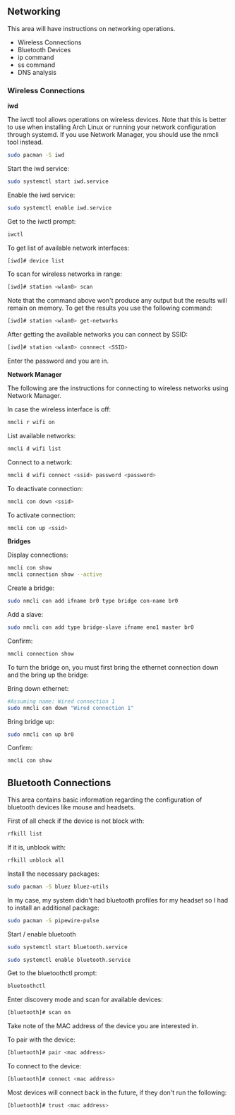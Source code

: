 ## Networking

This area will have instructions on networking operations.

* Wireless Connections
* Bluetooth Devices
* ip command
* ss command
* DNS analysis

### Wireless Connections

**iwd**

The iwctl tool allows operations on wireless devices. Note that this is better to use when installing Arch Linux or running your network configuration through systemd.  If you use Network Manager, you should use the nmcli tool instead.

```bash
sudo pacman -S iwd
```

Start the iwd service:

```bash
sudo systemctl start iwd.service
```

Enable the iwd service:

```bash
sudo systemctl enable iwd.service
```

Get to the iwctl prompt:

```bash
iwctl
```

To get list of available network interfaces:

```bash
[iwd]# device list
```

To scan for wireless networks in range:

```bash
[iwd]# station <wlan0> scan
```

Note that the command above won't produce any output but the results will remain on memory. To get the results you use the following command:

```bash
[iwd]# station <wlan0> get-networks
```

After getting the available networks you can connect by SSID:

```bash
[iwd]# station <wlan0> connnect <SSID>
```

Enter the password and you are in.

**Network Manager**

The following are the instructions for connecting to wireless networks using Network Manager.

In case the wireless interface is off:

```bash
nmcli r wifi on
```

List available networks:

```bash
nmcli d wifi list
```

Connect to a network:
```bash
nmcli d wifi connect <ssid> password <password>
```

To deactivate connection:

```bash
nmcli con down <ssid>
```

To activate connection:

```bash
nmcli con up <ssid>
```

**Bridges**

Display connections:

```bash
nmcli con show
nmcli connection show --active 
```

Create a bridge:

```bash
sudo nmcli con add ifname br0 type bridge con-name br0
```

Add a slave:

```bash
sudo nmcli con add type bridge-slave ifname eno1 master br0
```

Confirm:

```bash
nmcli connection show
```

To turn the bridge on, you must first bring the ethernet connection down and the bring up the bridge:

Bring down ethernet:

```bash
#Assuming name: Wired connection 1
sudo nmcli con down "Wired connection 1"
```

Bring bridge up:
```bash
sudo nmcli con up br0
```

Confirm:

```bash
nmcli con show
```

## Bluetooth Connections

This area contains basic information regarding the configuration of bluetooth devices like mouse and headsets.

First of all check if the device is not block with:

```bash
rfkill list
```
If it is, unblock with:

```bash
rfkill unblock all
```

Install the necessary packages:

```bash
sudo pacman -S bluez bluez-utils
```
In my case, my system didn't had bluetooth profiles for my headset so I had to install an additional package:

```bash
sudo pacman -S pipewire-pulse
```

Start / enable bluetooth

```bash
sudo systemctl start bluetooth.service
```
```bash
sudo systemctl enable bluetooth.service
```

Get to the bluetoothctl prompt:

```bash
bluetoothctl
```

Enter discovery mode and scan for available devices:
```bash
[bluetooth]# scan on
```

Take note of the MAC address of the device you are interested in.

To pair with the device:

```bash
[bluetooth]# pair <mac address>
```

To connect to the device:

```bash
[bluetooth]# connect <mac address>
```
Most devices will connect back in the future, if they don't run the following:

```bash
[bluetooth]# trust <mac address>
```


